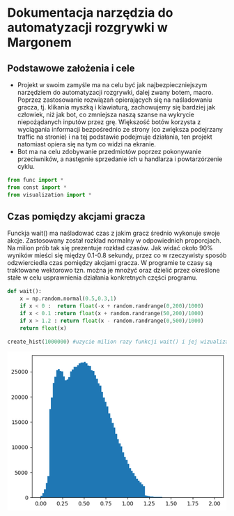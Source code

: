 # Dokumentacja narzędzia do automatyzacji rozgrywki w Margonem

## Podstawowe założenia i cele
- Projekt w swoim zamyśle ma na celu być jak najbezpieczniejszym narzędziem do automatyzacji rozgrywki, dalej zwany botem, macro. Poprzez zastosowanie rozwiązań opierających się na naśladowaniu gracza, tj. klikania myszką i klawiaturą, zachowujemy się bardziej jak człowiek, niż jak bot, co zmniejsza naszą szanse na wykrycie niepożądanych inputów przez grę. Większość botów korzysta z wyciągania informacji bezpośrednio ze strony (co zwiększa podejrzany traffic na stronie) i na tej podstawie podejmuje działania, ten projekt natomiast opiera się na tym co widzi na ekranie. <br>
- Bot ma na celu zdobywanie przedmiotów poprzez pokonywanie przeciwników, a następnie sprzedanie ich u handlarza i powtarzórzenie cyklu.


```python
from func import *
from const import *
from visualization import *
```

## Czas pomiędzy akcjami gracza


Funckja wait() ma naśladować czas z jakim gracz średnio wykonuje swoje akcje. Zastosowany został rozkład normalny w odpowiednich proporcjach. Na milion prób tak się prezentuje rozkład czasów. Jak widać około 90% wyników mieści się między 0.1-0.8 sekundy, przez co w rzeczywisty sposób odzwierciedla czas pomiędzy akcjami gracza. W programie te czasy są traktowane wektorowo tzn. można je mnożyć oraz dzielić przez określone stałe w celu usprawnienia działania konkretnych części programu. 


```python
def wait():
    x = np.random.normal(0.5,0.3,1)
    if x < 0 :  return float(-x + random.randrange(0,200)/1000)
    if x < 0.1 :return float(x + random.randrange(50,200)/1000) 
    if x > 1.2 : return float(x - random.randrange(0,500)/1000)
    return float(x)
```


```python
create_hist(1000000) #uzycie milion razy funkcji wait() i jej wizualizacja
```


    
![png](jpgs/output_5_0.png)
    

